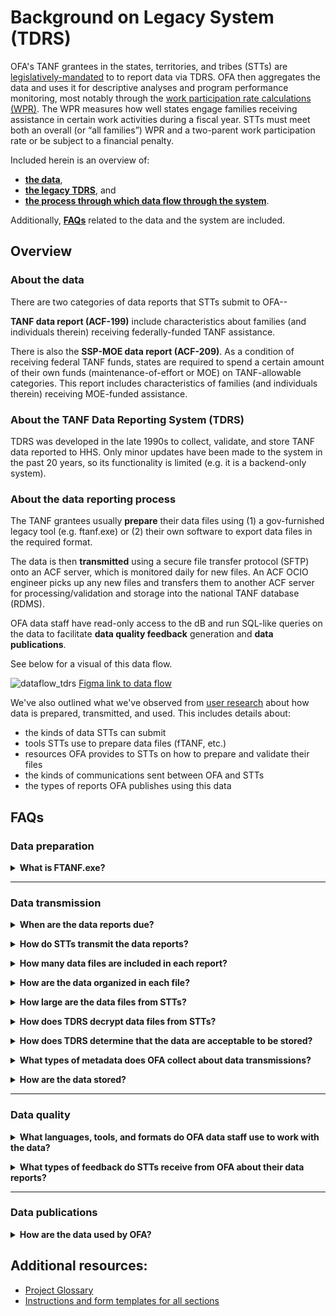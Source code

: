 # Background on Legacy System (TDRS)

OFA's TANF grantees in the states, territories, and tribes (STTs) are [legislatively-mandated](https://www.law.cornell.edu/uscode/text/42/611) to to report data via TDRS. OFA then aggregates the data and uses it for descriptive analyses and program performance monitoring, most notably through the [work participation rate calculations (WPR)](https://www.acf.hhs.gov/ofa/resource-library?f%5B0%5D=program%3A270&f%5B1%5D=program_topic%3A633&f%5B2%5D=type%3Aeasychart&keyword=&sort_by=combined_publication_date). The WPR measures how well states engage families receiving assistance in certain work activities during a fiscal year. STTs must meet both an overall (or “all families”) WPR and a two-parent work participation rate or be subject to a financial penalty.

Included herein is an overview of:
- **[the data](#about-the-data)**, 
- **[the legacy TDRS](#About-the-TANF-Data-Reporting-Sysyem-(TDRS))**, and
- **[the process through which data flow through the system](#About-the-data-reporting-process)**.

Additionally, **[FAQs](#FAQs)** related to the data and the system are included. 

## Overview
### About the data 
There are two categories of data reports that STTs submit to OFA--

**TANF data report (ACF-199)** include characteristics about families (and individuals therein) receiving federally-funded TANF assistance.

There is also the **SSP-MOE data report (ACF-209)**. As a condition of receiving federal TANF funds, states are required to spend a certain amount of their own funds (maintenance-of-effort or MOE) on TANF-allowable categories. This report includes characteristics of families (and individuals therein) receiving MOE-funded assistance.

### About the TANF Data Reporting System (TDRS)
TDRS was developed in the late 1990s to collect, validate, and store TANF data reported to HHS. Only minor updates have been made to the system in the past 20 years, so its functionality is limited (e.g. it is a backend-only system).  

### About the data reporting process

The TANF grantees usually **prepare** their data files using (1) a gov-furnished legacy tool (e.g. ftanf.exe) or (2) their own software to export data files in the required format. 

The data is then **transmitted** using a secure file transfer protocol (SFTP) onto an ACF server, which is monitored daily for new files. An ACF OCIO engineer picks up any new files and transfers them to another ACF server for processing/validation and storage into the national TANF database (RDMS). 

OFA data staff have read-only access to the dB and run SQL-like queries on the data to facilitate **data quality feedback** generation and **data publications**. 

See below for a visual of this data flow. 

![dataflow_tdrs](https://i.imgur.com/1bK7HMJ.jpg)
[Figma link to data flow](https://www.figma.com/file/irgQPLTrajxCXNiYBTEnMV/TDP-Mockups-For-Feedback?node-id=5617%3A47733)

We've also outlined what we've observed from [user research](https://github.com/HHS/TANF-app/blob/main/docs/User-Experience/Research/2020%2C%20Fall%20-%20Understanding%20STT%20Roles%2C%20Source%20of%20Truth%2C%20and%20Metadata.md) about how data is prepared, transmitted, and used. This includes details about: 
 * the kinds of data STTs can submit
 * tools STTs use to prepare data files (fTANF, etc.)
 * resources OFA provides to STTs on how to prepare and validate their files
 * the kinds of communications sent between OFA and STTs
 * the types of reports OFA publishes using this data

## FAQs
### Data preparation

**<details><summary>What is FTANF.exe?</summary>**

A desktop application designed by ACF's IT shop that STTs could download and use to prepare data files that could then be exported and transmitted to OFA. fTANF.exe can prepare all sections of data, check these data for the same types of errors that TDRS uses during processing/validation. The data could be entered by importing a previously-generated transmission file or by manual entry.  The application is no longer supported and is incompatible with newer versions of Windows, but many STTs with older versions of Windows still use it.
    
STTs using this tool are tracked [here](https://github.com/raft-tech/TANF-app/tree/raft-tdp-main/tdrs-backend/tdpservice/stts/management/commands/data). These STTs will have an `SSN_Encrypted` value of 1. This may change over time. 
</details>

---
### Data transmission

**<details><summary>When are the data reports due?</summary>**

Data reports are due within 45 days of the end of the fiscal quarter--

| Fiscal Quarter | Calendar Period | Due Date    |
| -------------- | --------------- | ----------- |
| 1              | Oct 1 - Dec 31  | February 14 |
| 2              | Jan 1 – Mar 3   | May 15      |
| 3              | Apr 1 – Jun 30  | August 15   |
| 4              | Jul 1 – Sep 30  | November 14 |

STTs are permitted to make corrections and re-transmit data throughout the fiscal year, but an end-of-fiscal year deadline is enforced after the fiscal quarter 4 data is due. 
</details>

**<details><summary>How do STTs transmit the data reports?</summary>**

Many STTs use SFTP clients like Winscp or IPSwitch. Others (especially STTs that manage their own legacy system) leverage Cyberfusion.     
</details>

**<details><summary>How many data files are included in each report?</summary>**

A minimum of 3 data files are included in each quarterly report--1 file per section (1, 2, and 3) of the TANF data report. Note:
* Section 4 is required *only* for STTs that submit data for a *sample* of its full caseload. 
    
* STTs that submit the SSP-MOE data report or sample data can vary by fiscal year. Their status for the current fiscal year are captured in the `SSP` and `Sample` indicators [here](https://github.com/raft-tech/TANF-app/tree/raft-tdp-main/tdrs-backend/tdpservice/stts/management/commands/data).
</details>

**<details><summary>How are the data organized in each file?</summary>**
    
TANF and SSP-MOE reports each have [4 data layouts](https://www.acf.hhs.gov/ofa/resource/tanfedit/index#transmission-file-header)--one layout per section of the report. The layouts between TANF and SSP-MOE are similar, but not identical.
    
**<details><summary>TANF</summary>**

#### Section 1 - active report
* *Structure*: one fixed width record per: (1) case and month and (2) case, person, and month for families receiving benefits through TANF
* [TANF Transmission file layout](https://www.acf.hhs.gov/sites/default/files/documents/ofa/tanf_data_report_section1_10_2008.pdf)
    * [Example file](https://hhsgov.sharepoint.com/:u:/r/sites/TANFDataPortalOFA/Shared%20Documents/dev/Parsing/data/tanf/ADS.E2J.FTP1.TS06?csf=1&web=1&e=hfI3Um) :lock:
    * [Instructions](https://www.acf.hhs.gov/sites/default/files/documents/ofa/tdrs_instr_10_01_2008_tansec1.pdf)
    * [Form](https://www.acf.hhs.gov/sites/default/files/documents/ofa/tdrs_form_reports_10_1_2008_tansec1.pdf)
* [Tribal TANF transmission file layout](https://www.acf.hhs.gov/sites/default/files/documents/ofa/tribal_layout_for_section1.pdf)
    * [Example file](https://hhsgov.sharepoint.com/:t:/r/sites/TANFDataPortalOFA/Shared%20Documents/dev/Parsing/data/tribal_tanf/ADS.E2J.FTP1.TS142.txt?csf=1&web=1&e=7BoNEz) :lock:
    * [Instructions](https://www.acf.hhs.gov/ofa/resource/tribal-tanf-data-coding-instructions)

#### Section 2 - closed report
* *Structure*: one fixed width record per: (1) case and month and (2) case, person, and month for families  who stopped receiving benefits through TANF
* [Transmission file layout](https://www.acf.hhs.gov/sites/default/files/documents/ofa/tanf_data_report_section2.pdf)
    * [Example file](https://hhsgov.sharepoint.com/:u:/r/sites/TANFDataPortalOFA/Shared%20Documents/dev/Parsing/data/tanf/ADS.E2J.FTP2.TS06?csf=1&web=1&e=DyDW6R) :lock:
    * [Instructions](https://www.acf.hhs.gov/sites/default/files/documents/ofa/tdrs_instr_10_02_2007_tansec2.pdf)
    * [Form](https://www.acf.hhs.gov/sites/default/files/documents/ofa/tdrs_form_reports_10_1_2008_tansec2.pdf)

#### Section 3 - aggregate report
* *Structure*: one fixed width record for the quarter that captures monthly counts of families that are applying for, receiving, and no longer receiving TANF benefits 
* [Transmission file layout](https://www.acf.hhs.gov/sites/default/files/documents/ofa/tanf_data_report_section3.pdf)
    * [Example file](https://hhsgov.sharepoint.com/:u:/r/sites/TANFDataPortalOFA/Shared%20Documents/dev/Parsing/data/tanf/ADS.E2J.FTP3.TS06?csf=1&web=1&e=txpefp) :lock:
    * [Instructions](https://www.acf.hhs.gov/sites/default/files/documents/ofa/tdrs_instr_10_02_2007_tansec3.pdf)
    * [Form](https://www.acf.hhs.gov/sites/default/files/documents/ofa/tdrs_form_reports_10_1_2008_tansec3.pdf)

#### Section 4 - stratum report
* *Structure*: one fixed width record for the quarter that captures monthly counts of families within each strata (Note: only relevant for STTs submitting Section 1 and Section 2 data that covers only a *sample* of the caseload)
* [Transmission file layout](https://www.acf.hhs.gov/sites/default/files/documents/ofa/tanf_data_report_section4.pdf)
    * [Example file](https://hhsgov.sharepoint.com/:u:/r/sites/TANFDataPortalOFA/Shared%20Documents/dev/Parsing/data/tanf/ADS.E2J.FTP4.TS06?csf=1&web=1&e=HZhbOF) :lock:
    * [Instructions](https://www.acf.hhs.gov/sites/default/files/documents/ofa/tdrs_instr_10_02_2008_tansec4.pdf)
    * [Form](https://www.acf.hhs.gov/sites/default/files/documents/ofa/tdrs_form_reports_10_1_2008_tansec4.pdf)
</details>

**<details><summary>SSP-MOE</summary>**

#### Section 1 - active report
* *Structure*: one fixed width record per: (1) case and month and (2) case, person, and month for families receiving benefits through SSP-MOE
* [Transmission file layout](https://www.acf.hhs.gov/sites/default/files/documents/ofa/ssp_moe_transmission_format_section_1.pdf)
    * [Example file](https://hhsgov.sharepoint.com/:u:/r/sites/TANFDataPortalOFA/Shared%20Documents/dev/Parsing/data/ssp/ADS.E2J.NDM1.MS24?csf=1&web=1&e=nAxAFw) :lock:
    * [Instructions](https://www.acf.hhs.gov/sites/default/files/documents/ofa/tdrs_instr_10_01_2008_sspsec1.pdf)
    * [Form](https://www.acf.hhs.gov/sites/default/files/documents/ofa/tdrs_form_reports_10_1_2008_sspsec1.pdf)

#### Section 2 - closed report
* *Structure*: one fixed width record per: (1) case and month and (2) case, person, and month for families no longer receiving benefits through SSP-MOE
* [Transmission file layout](https://www.acf.hhs.gov/sites/default/files/documents/ofa/ssp_moe_transmission_format_section_2.pdf)
     * [Example file](https://hhsgov.sharepoint.com/:u:/r/sites/TANFDataPortalOFA/Shared%20Documents/dev/Parsing/data/ssp/ADS.E2J.NDM2.MS24?csf=1&web=1&e=IcVe3F) :lock:
     * [Instructions](https://www.acf.hhs.gov/sites/default/files/documents/ofa/tdrs_instr_10_02_2007_sspsec2.pdf)
     * [Form](https://www.acf.hhs.gov/sites/default/files/documents/ofa/tdrs_form_reports_10_1_2008_sspsec2.pdf)

#### Section 3 - aggregate report
* *Structure*: one fixed width record for the quarter that captures monthly counts of families that are applying for, receiving, and no longer receiving SSP-MOE benefits
* [Transmission file layout](https://www.acf.hhs.gov/sites/default/files/documents/ofa/ssp_moe_transmission_format_section_3.pdf)
    * [Example file](https://hhsgov.sharepoint.com/:u:/r/sites/TANFDataPortalOFA/Shared%20Documents/dev/Parsing/data/ssp/ADS.E2J.NDM3.MS24?csf=1&web=1&e=cpj3iQ) :lock:
    * [Instructions](https://www.acf.hhs.gov/sites/default/files/documents/ofa/tdrs_instr_10_02_2007_sspsec3.pdf)
    * [Form](https://www.acf.hhs.gov/sites/default/files/documents/ofa/tdrs_form_reports_10_1_2008_sspsec3.pdf)

#### Section 4 - stratum report
* *Structure*: one fixed width record for the quarter that captures monthly counts of families within each strata (Note: only relevant for STTs submitting Section 1 and Section 2 data that covers only a sample of the caseload)
* [Transmission file layout](https://www.acf.hhs.gov/sites/default/files/documents/ofa/ssp_moe_transmission_format_section_4.pdf)
     * [Example file](https://hhsgov.sharepoint.com/:u:/r/sites/TANFDataPortalOFA/Shared%20Documents/dev/Parsing/data/ssp/ADS.E2J.NDM4.MS24?csf=1&web=1&e=DY8e7u) :lock:
     * [Instructions](https://www.acf.hhs.gov/sites/default/files/documents/ofa/tdrs_instr_10_01_2008_sspsec4.pdf)
     * [Form](https://www.acf.hhs.gov/sites/default/files/documents/ofa/tdrs_form_reports_10_1_2008_sspsec4.pdf)
</details>
    
</details>

**<details><summary>How large are the data files from STTs?</summary>**

Data file sizes vary by section of the TANF/SSP-MOE reports and are as follows:
- Section 1: 123kb - 50,000kb
- Section 2: 14kb - 2,000kb
- Section 3: 1kb - 2kb
- Section 4: 1kb - 2kb
</details>

**<details><summary>How does TDRS decrypt data files from STTs?</summary>**

"Encryption" is an artifact of STTs using executables like FTANF.exe and SSPMOE.exe to prepare their data transmissions files. Encryption in this context means that the values in the SSN position of Section 1 and Section 2 data files are replaced with other alphanumeric characters. 
    
TDRS has a decryption script that runs on transmitted files if (and only if) the files have an "E" as the [encryption indicator in the header record](https://github.com/raft-tech/TANF-app/blob/raft-tdp-main/docs/User-Experience/Research/2020%2C%20Fall%20-%20Flat%20File%20Metadata%20Guide.md#header-structure). For future reference: in the absence of checking the header record, if the SSN includes special characters, this is also evidence of encryption.
    
This decryption ensures that SSNs stored in the database can be used to match to other administrative data sources (e.g. matching to wage records to track employment outcomes for individuals receiving TANF). 

STTs using these executables are tracked [here](https://github.com/raft-tech/TANF-app/tree/raft-tdp-main/tdrs-backend/tdpservice/stts/management/commands/data). These STTs will have an `SSN_Encrypted` value of 1. This may change over time. 

The decryption code is included the [parsing notebooks](https://hhsgov.sharepoint.com/sites/TANFDataPortalOFA/Shared%20Documents/Forms/AllItems.aspx?id=%2Fsites%2FTANFDataPortalOFA%2FShared%20Documents%2Fdev%2FParsing&viewid=6ecbc5f1%2Dfa9c%2D4b0a%2Da454%2D35e222e8044e) :lock:
</details>

**<details><summary>How does TDRS determine that the data are acceptable to be stored?</summary>**

TDRS has a hierarchy of checks to determine if the data meet minimum standards for dB storage:
- *Are the file naming conventions valid?* If not, the data file(s) will not be transferred to the ACF server for processing/validation and storage. 
- *Does the file have the appropriate layout?* Here the system will essentially check the file to determine if there is sufficient information in the file to determine how to parse there data therein. These checks are to determine if the record layout is valid and the records are eligible to be parsed (aka _pre-parsing errors_). See **[mural](https://app.mural.co/t/raft2792/m/raft2792/1624455269095/a03c7a41f537ee50530451e7cb2a26fa11d2c9e6?sender=alexandrapennington7597)** and **pre-parsing section of [notebooks](https://hhsgov.sharepoint.com/sites/TANFDataPortalOFA/Shared%20Documents/Forms/AllItems.aspx?id=%2Fsites%2FTANFDataPortalOFA%2FShared%20Documents%2Fdev%2FParsing&viewid=6ecbc5f1%2Dfa9c%2D4b0a%2Da454%2D35e222e8044e)** for more details :lock:. 
- *Do the data have valid values and are the data consistent within and across records?* TDRS checks for out-of-range values (based on coding instructions) as well as for consistency between related data elements within and across records. Examples:
    * *out-of-range value*: Receipt of SNAP assistance (T1 record) can take on only 2 possible values: 1:Yes or 2:No.
    * *consistency within a record*: If SSI recipient = 1:yes then SSI amount received > $0 (T2 record)
    * *consistency across records*:  For every family (T1 record) for a given month, there is no evidence that at least one adult (T2 record) or child (T3 record) associated with the family's case is a TANF recipient.

Current TDRS checks (which are being revised and expanded upon for TDP) are included [here](https://www.acf.hhs.gov/ofa/policy-guidance/final-tanf-ssp-moe-data-reporting-system-transmission-files-layouts-and-edits#tanf-edits) and [here](https://www.acf.hhs.gov/ofa/policy-guidance/final-tanf-ssp-moe-data-reporting-system-transmission-files-layouts-and-edits#ssp-edits). 

**Important Note**: Acceptance and storage does not mean that transmitted data are error-free. OFA data staff conduct additional data quality checks to ensure accuracy, completeness, and consistency of the data within and across records and sections of the report over time. Data quality feedback reports are sent to STTs throughout the data reporting period (See feedback FAQ below for more details).
</details>

**<details><summary>What types of metadata does OFA collect about data transmissions?</summary>**

TDRS tracks data transmissions from the point that data files are *successfully* picked up for processing (i.e. if files are not picked up, no metadata is tracked) to storage into the dB. Metadata collected include: when the data was processed, the reporting period, all information from the [header record](https://github.com/raft-tech/TANF-app/blob/raft-tdp-main/docs/User-Experience/Research/2020%2C%20Fall%20-%20Flat%20File%20Metadata%20Guide.md#header-structure), which tells the system how to process and store the data, and a list of any errors detected by the system. 

See [Transmissions notebook](https://hhsgov.sharepoint.com/sites/TANFDataPortalOFA/Shared%20Documents/Forms/AllItems.aspx?id=%2Fsites%2FTANFDataPortalOFA%2FShared%20Documents%2FDesign%2FTransmissionsDemo%2Ehtml&parent=%2Fsites%2FTANFDataPortalOFA%2FShared%20Documents%2FDesign) for more details :lock:. 
</details>

**<details><summary>How are the data stored?</summary>**

Once the data are parsed and validated, they are stored in dB tables by record type. There are:
* 7 record types for TANF
* 6 record types for Tribal TANF (_tribal grantees do not currently submit section 4 data_)
* 7 record types for SSP-MOE

See **[parsing notebooks](https://hhsgov.sharepoint.com/sites/TANFDataPortalOFA/Shared%20Documents/Forms/AllItems.aspx?id=%2Fsites%2FTANFDataPortalOFA%2FShared%20Documents%2Fdev%2FParsing&viewid=6ecbc5f1%2Dfa9c%2D4b0a%2Da454%2D35e222e8044e)** :lock: for script to parse data by all of the abovementioned record types.  Most of the tables contain between 700,000 to 1,300,000 rows. 
    
The database currently is around 50GB in size, though most of it is historical data which will not need to be migrated. Access to this data is extremely limited, both because the data is sensitive (contains personally identifiable information or PII) and because managing access to these aging systems is difficult.
</details>

---
### Data quality 

**<details><summary>What languages, tools, and formats do OFA data staff use to work with the data?</summary>**
 - Languages
    - SAS
    - SQL
    - Python
    - R

- Tools
    - SAS Enterprise Guide; Base SAS
    - Jupyter Notebooks
    - VS Code
    - RStudio; Base R
    - Excel
    - Tableau

- Data Formats
    - .txt
    - .xls/.xlsx/.csv
    - .json

</details>

**<details><summary>What types of feedback do STTs receive from OFA about their data reports?</summary>**

![](https://i.imgur.com/cAesptu.png)
Examples of these reports can be found here :lock::
- [transmissions feedback](https://hhsgov.sharepoint.com/:u:/r/sites/TANFDataPortalOFA/Shared%20Documents/Design/TransmissionsDemo.html?csf=1&web=1&e=1navYZ)
- [monthly feedback](https://hhsgov.sharepoint.com/:x:/r/sites/TANFDataPortalOFA-UserResearch/Shared%20Documents/User%20Research/FeedbackRpts/Reference%20TANF%26SSP%20WPR%26TL%20Reports.xlsx?d=wdb175f3b3da54dd7ad49ce2a55e7cc2b&csf=1&web=1&e=ZjFqOv)
- [bi-quarterly feedback](https://hhsgov.sharepoint.com/:b:/r/sites/TANFDataPortalOFA-UserResearch/Shared%20Documents/User%20Research/FeedbackRpts/TANF%20Data%20Report%20(Form%20ACF-199)%20Section%201%20Questionable%20Cases%20Reference%20Guide.pdf?csf=1&web=1&e=50d7It)
</details>

---
### Data publications

**<details><summary>How are the data used by OFA?</summary>**

The table below is a representation of each publication OFA produces, frequency of the publication, and the sections of the data reports used to produce them. 
| Publication                                                                                                                                                                                                    | Frequency | Section 1 | Section  2 | Section 3 | Section 4          |
| -------------------------------------------------------------------------------------------------------------------------------------------------------------------------------------------------------------- | --------- | --------- | ---------- | --------- | ------------------ |
|                                                                                                                                                                                                                |           |           |            |           |                    |
| [Caseload Report](https://www.acf.hhs.gov/ofa/resource-library?f%5B0%5D=program%3A270&f%5B1%5D=program_topic%3A634&sort_by=combined_publication_date&sort_order=DESC&items_per_page=10)                        | Quarterly |           |            |:heavy_check_mark: |  |
| [Characteristics Report](https://www.acf.hhs.gov/ofa/resource-library?f%5B0%5D=program%3A270&f%5B1%5D=program_topic%3A584&f%5B2%5D=type%3Aeasychart&keyword=Characteristics&sort_by=combined_publication_date) | Annually          | :heavy_check_mark: |:heavy_check_mark:|:heavy_check_mark:|   :heavy_check_mark:|
|[Work Participation Report](https://www.acf.hhs.gov/ofa/resource-library?f%5B0%5D=program%3A270&f%5B1%5D=program_topic%3A633&f%5B2%5D=type%3Aeasychart&keyword=&sort_by=combined_publication_date)| Annually          |:heavy_check_mark: |            | :heavy_check_mark: | :heavy_check_mark:  |
|[Time Limits Report](https://www.acf.hhs.gov/ofa/data/tanf-federal-five-year-time-limit)| Annually |:heavy_check_mark:|            | :heavy_check_mark: | :heavy_check_mark: |
|[TANF Annual Report to Congress](https://www.acf.hhs.gov/ofa/resource-library?f%5B0%5D=program%3A270&f%5B1%5D=report_type%3A613)| Annually | :heavy_check_mark: | :heavy_check_mark: | :heavy_check_mark:          |   :heavy_check_mark: |

</details>

## Additional resources:
* [Project Glossary](https://github.com/raft-tech/TANF-app/blob/raft-tdp-main/docs/Background/Project-Glossary.md) 
* [Instructions and form templates for all sections](https://www.acf.hhs.gov/ofa/resource/policy/pi-ofa/2008/200809/tanf-acf-pi-2008-07)








